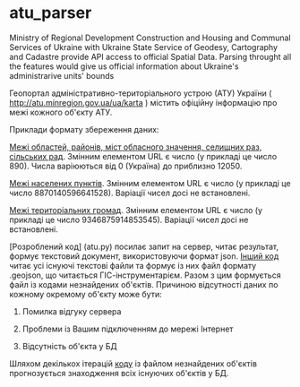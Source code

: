 # atu_parser
Ministry of Regional Development Construction and Housing and Communal Services of Ukraine with Ukraine State Service of Geodesy, Cartography and Cadastre provide API access to official Spatial Data. Parsing throught all the features would give us official information about Ukraine's administrarive units' bounds

Геопортал адміністративно-територіального устрою (АТУ) України ( http://atu.minregion.gov.ua/ua/karta ) містить офіційну інформацію про межі кожного об'єкту АТУ.

Приклади формату збереження даних:

[Межі областей, районів, міст обласного значення, селищних раз, сільських рад](http://atu.minregion.gov.ua/api/format/region_template/ato.ato_level_territory_view/atoid/890/wkb_geometry,name_fullua,koatuu). Змінним елементом URL є число (у прикладі це число 890). Числа варіюються від 0 (Україна) до приблизно 12050.

[Межі населених пунктів](http://atu.minregion.gov.ua/api/format/settlement_template/ato.ato_all_city/atoid/8870140596641528/wkb_geometry,nameua,parent_list,koatuu). Змінним елементом URL є число (у прикладі це число 8870140596641528). Варіації чисел досі не встановлені. 

[Межі територіальних громад](http://atu.minregion.gov.ua/api/format/gromad_template/ato.gromad_super_view/gid/9346875914853545/wkb_geometry,name_fullua). Змінним елементом URL є число (у прикладі це число 9346875914853545). Варіації чисел досі не встановлені. 

[Розроблений код] (atu.py) посилає запит на сервер, читає результат, формує текстовий документ, використовуючи формат json. [Інший код](atu_geo.py) читає усі існуючі текстові файли та формує із них файл формату .geojson, що читається ГІС-інструментарієм. Разом з цим формується файл із кодами незнайдених об'єктів. Причиною відсутності даних по кожному окремому об'єкту може бути: 

1. Помилка відгуку сервера

2. Проблеми із Вашим підключенням до мережі Інтернет

3. Відсутність об'єкта у БД

Шляхом декількох ітерацій [коду](atu_rest.py) із файлом незнайдених об'єктів прогнозується знаходження всіх існуючих об'єктів у БД.
